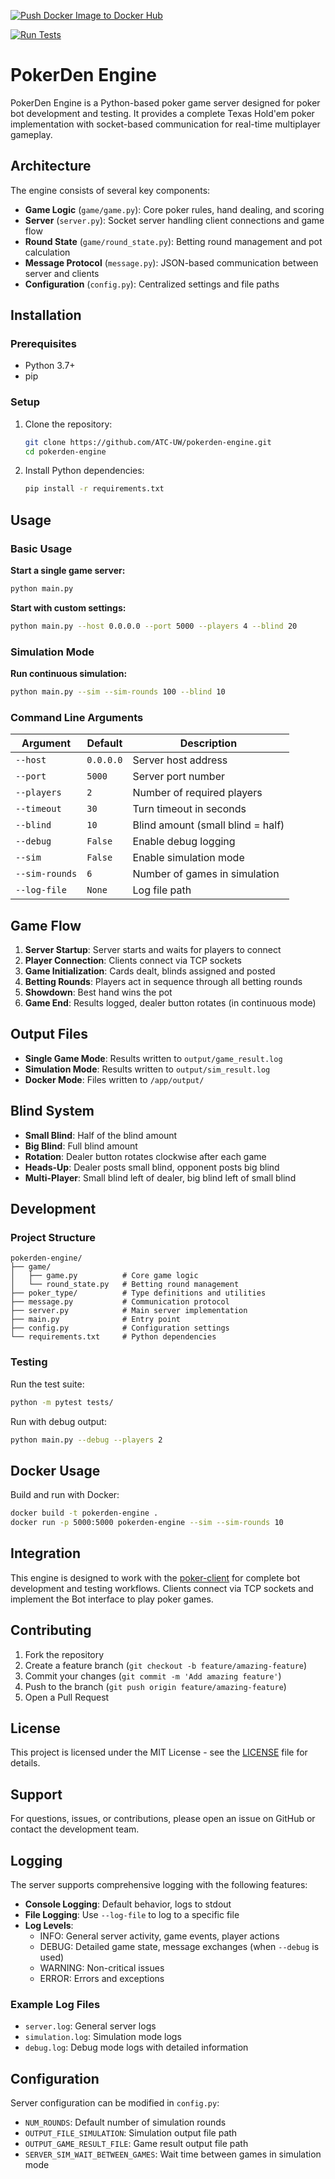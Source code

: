[![Push Docker Image to Docker Hub](https://github.com/ATC-UW/pokerden-engine/actions/workflows/docker_publish.yml/badge.svg)](https://github.com/ATC-UW/pokerden-engine/actions/workflows/docker_publish.yml)

[![Run Tests](https://github.com/ATC-UW/pokerden-engine/actions/workflows/test.yml/badge.svg)](https://github.com/ATC-UW/pokerden-engine/actions/workflows/test.yml)

# PokerDen Engine

PokerDen Engine is a Python-based poker game server designed for poker bot development and testing. It provides a complete Texas Hold'em poker implementation with socket-based communication for real-time multiplayer gameplay.

## Architecture

The engine consists of several key components:

- **Game Logic** (`game/game.py`): Core poker rules, hand dealing, and scoring
- **Server** (`server.py`): Socket server handling client connections and game flow
- **Round State** (`game/round_state.py`): Betting round management and pot calculation
- **Message Protocol** (`message.py`): JSON-based communication between server and clients
- **Configuration** (`config.py`): Centralized settings and file paths

## Installation

### Prerequisites
- Python 3.7+
- pip

### Setup

1. Clone the repository:
    ```bash
    git clone https://github.com/ATC-UW/pokerden-engine.git
    cd pokerden-engine
    ```

2. Install Python dependencies:
    ```bash
    pip install -r requirements.txt
    ```

## Usage

### Basic Usage

**Start a single game server:**
```bash
python main.py
```

**Start with custom settings:**
```bash
python main.py --host 0.0.0.0 --port 5000 --players 4 --blind 20
```

### Simulation Mode

**Run continuous simulation:**
```bash
python main.py --sim --sim-rounds 100 --blind 10
```

### Command Line Arguments

| Argument | Default | Description |
|----------|---------|-------------|
| `--host` | `0.0.0.0` | Server host address |
| `--port` | `5000` | Server port number |
| `--players` | `2` | Number of required players |
| `--timeout` | `30` | Turn timeout in seconds |
| `--blind` | `10` | Blind amount (small blind = half) |
| `--debug` | `False` | Enable debug logging |
| `--sim` | `False` | Enable simulation mode |
| `--sim-rounds` | `6` | Number of games in simulation |
| `--log-file` | `None` | Log file path |

## Game Flow

1. **Server Startup**: Server starts and waits for players to connect
2. **Player Connection**: Clients connect via TCP sockets
3. **Game Initialization**: Cards dealt, blinds assigned and posted
4. **Betting Rounds**: Players act in sequence through all betting rounds
5. **Showdown**: Best hand wins the pot
6. **Game End**: Results logged, dealer button rotates (in continuous mode)

## Output Files

- **Single Game Mode**: Results written to `output/game_result.log`
- **Simulation Mode**: Results written to `output/sim_result.log`
- **Docker Mode**: Files written to `/app/output/`

## Blind System

- **Small Blind**: Half of the blind amount
- **Big Blind**: Full blind amount
- **Rotation**: Dealer button rotates clockwise after each game
- **Heads-Up**: Dealer posts small blind, opponent posts big blind
- **Multi-Player**: Small blind left of dealer, big blind left of small blind

## Development

### Project Structure
```
pokerden-engine/
├── game/
│   ├── game.py          # Core game logic
│   └── round_state.py   # Betting round management
├── poker_type/          # Type definitions and utilities
├── message.py           # Communication protocol
├── server.py            # Main server implementation
├── main.py              # Entry point
├── config.py            # Configuration settings
└── requirements.txt     # Python dependencies
```

### Testing

Run the test suite:
```bash
python -m pytest tests/
```

Run with debug output:
```bash
python main.py --debug --players 2
```

## Docker Usage

Build and run with Docker:
```bash
docker build -t pokerden-engine .
docker run -p 5000:5000 pokerden-engine --sim --sim-rounds 10
```

## Integration

This engine is designed to work with the [poker-client](https://github.com/ATC-UW/poker-client) for complete bot development and testing workflows. Clients connect via TCP sockets and implement the Bot interface to play poker games.

## Contributing

1. Fork the repository
2. Create a feature branch (`git checkout -b feature/amazing-feature`)
3. Commit your changes (`git commit -m 'Add amazing feature'`)
4. Push to the branch (`git push origin feature/amazing-feature`)
5. Open a Pull Request

## License

This project is licensed under the MIT License - see the [LICENSE](LICENSE) file for details.

## Support

For questions, issues, or contributions, please open an issue on GitHub or contact the development team.

## Logging

The server supports comprehensive logging with the following features:

- **Console Logging**: Default behavior, logs to stdout
- **File Logging**: Use `--log-file` to log to a specific file
- **Log Levels**: 
  - INFO: General server activity, game events, player actions
  - DEBUG: Detailed game state, message exchanges (when `--debug` is used)
  - WARNING: Non-critical issues
  - ERROR: Errors and exceptions

### Example Log Files

- `server.log`: General server logs
- `simulation.log`: Simulation mode logs
- `debug.log`: Debug mode logs with detailed information

## Configuration

Server configuration can be modified in `config.py`:

- `NUM_ROUNDS`: Default number of simulation rounds
- `OUTPUT_FILE_SIMULATION`: Simulation output file path
- `OUTPUT_GAME_RESULT_FILE`: Game result output file path
- `SERVER_SIM_WAIT_BETWEEN_GAMES`: Wait time between games in simulation mode